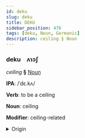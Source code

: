 ```yaml
---
id: deku
slug: deku
title: DEKU
sidebar_position: 476
tags: [deku, Noun, Germanic]
description: ceiling § Noun
---
```


### deku&emsp;<span kind="abugida">ʌɿɔʃ</span>

*ceiling* **§** [Noun](../../tags/Noun)

**IPA**: /ˈdɛ.kʌ/

**Verb**: to be a ceiling

**Noun**: ceiling

**Modifier**: ceiling-related

<details>
    <summary>Origin</summary>
    German Decke /ˈdɛkə/<br/>
    <em>Germanic Language Family</em>
</details>